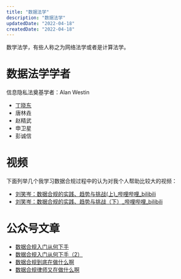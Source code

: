 ```yaml
---
title: "数据法学"
description: "数据法学"
updatedDate: "2022-04-18"
createdDate: "2022-04-18"
---
```


数学法学，有些人称之为网络法学或者是计算法学。

# 数据法学学者
信息隐私法奠基学者：Alan Westin

- [丁晓东](ding-xiao-dong)
- 唐林垚
- 赵精武
- 申卫星
- 彭诚信
# 视频

下面列举几个我学习数据合规过程中的认为对我个人帮助比较大的视频：

- [刘笑岑：数据合规的实践、趋势与挑战(上)_哔哩哔哩_bilibili](https://www.bilibili.com/video/BV1ae411c7FG)
- [刘笑岑：数据合规的实践、趋势与挑战（下）_哔哩哔哩_bilibili](https://www.bilibili.com/video/BV13d4y1e7p7)

# 公众号文章
- [数据合规入门从何下手](https://mp.weixin.qq.com/s/jVF0AsFYcNsoLzDYJr3ydw)
- [数据合规入门从何下手（2）](https://mp.weixin.qq.com/s/WCfX6pGet4ywGVyzJVYp9Q)
- [数据合规到底在做什么啊](https://mp.weixin.qq.com/s/kR4ECtNgMDTVtSnppHjeAg)
- [数据合规律师又在做什么啊](https://mp.weixin.qq.com/s/RH8rKTXg87Uv8zjBxokX7w)